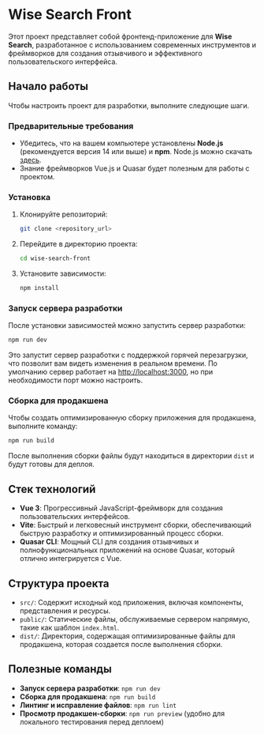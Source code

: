 # Wise Search Front

Этот проект представляет собой фронтенд-приложение для **Wise Search**, разработанное с использованием современных инструментов и фреймворков для создания отзывчивого и эффективного пользовательского интерфейса.

## Начало работы

Чтобы настроить проект для разработки, выполните следующие шаги.

### Предварительные требования

- Убедитесь, что на вашем компьютере установлены **Node.js** (рекомендуется версия 14 или выше) и **npm**. Node.js можно скачать [здесь](https://nodejs.org/).
- Знание фреймворков Vue.js и Quasar будет полезным для работы с проектом.

### Установка

1. Клонируйте репозиторий:
   ```bash
   git clone <repository_url>
   ```
2. Перейдите в директорию проекта:
   ```bash
   cd wise-search-front
   ```
3. Установите зависимости:
   ```bash
   npm install
   ```

### Запуск сервера разработки

После установки зависимостей можно запустить сервер разработки:

```bash
npm run dev
```

Это запустит сервер разработки с поддержкой горячей перезагрузки, что позволит вам видеть изменения в реальном времени. По умолчанию сервер работает на [http://localhost:3000](http://localhost:3000), но при необходимости порт можно настроить.

### Сборка для продакшена

Чтобы создать оптимизированную сборку приложения для продакшена, выполните команду:

```bash
npm run build
```

После выполнения сборки файлы будут находиться в директории `dist` и будут готовы для деплоя.

## Стек технологий

- **Vue 3**: Прогрессивный JavaScript-фреймворк для создания пользовательских интерфейсов.
- **Vite**: Быстрый и легковесный инструмент сборки, обеспечивающий быструю разработку и оптимизированный процесс сборки.
- **Quasar CLI**: Мощный CLI для создания отзывчивых и полнофункциональных приложений на основе Quasar, который отлично интегрируется с Vue.

## Структура проекта

- `src/`: Содержит исходный код приложения, включая компоненты, представления и ресурсы.
- `public/`: Статические файлы, обслуживаемые сервером напрямую, такие как шаблон `index.html`.
- `dist/`: Директория, содержащая оптимизированные файлы для продакшена, которая создается после выполнения сборки.

## Полезные команды

- **Запуск сервера разработки**: `npm run dev`
- **Сборка для продакшена**: `npm run build`
- **Линтинг и исправление файлов**: `npm run lint`
- **Просмотр продакшен-сборки**: `npm run preview` (удобно для локального тестирования перед деплоем)
